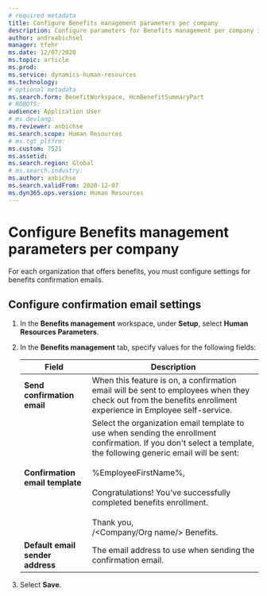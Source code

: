 ```yaml
---
# required metadata
title: Configure Benefits management parameters per company
description: Configure parameters for Benefits management per company in Microsoft Dynamics 365 Human Resources.
author: andreabichsel
manager: tfehr
ms.date: 12/07/2020
ms.topic: article
ms.prod: 
ms.service: dynamics-human-resources
ms.technology: 
# optional metadata
ms.search.form: BenefitWorkspace, HcmBenefitSummaryPart
# ROBOTS: 
audience: Application User
# ms.devlang: 
ms.reviewer: anbichse
ms.search.scope: Human Resources
# ms.tgt_pltfrm: 
ms.custom: 7521
ms.assetid: 
ms.search.region: Global
# ms.search.industry: 
ms.author: anbichse
ms.search.validFrom: 2020-12-07
ms.dyn365.ops.version: Human Resources
---
```


# Configure Benefits management parameters per company

For each organization that offers benefits, you must configure settings for benefits confirmation emails.

## Configure confirmation email settings

1. In the **Benefits management** workspace, under **Setup**, select **Human Resources Parameters**.

2. In the **Benefits management** tab, specify values for the following fields: 

   | Field | Description |
   | --- | --- |
   | **Send confirmation email** | When this feature is on, a confirmation email will be sent to employees when they check out from the benefits enrollment experience in Employee self-service. |
   | **Confirmation email template** | Select the organization email template to use when sending the enrollment confirmation. If you don't select a template, the following generic email will be sent:<br><br>%EmployeeFirstName%,<br><br>Congratulations! You’ve successfully completed benefits enrollment.<br><br>Thank you,<br>/<Company/Org name/> Benefits. |
   | **Default email sender address** | The email address to use when sending the confirmation email. |

3. Select **Save**.